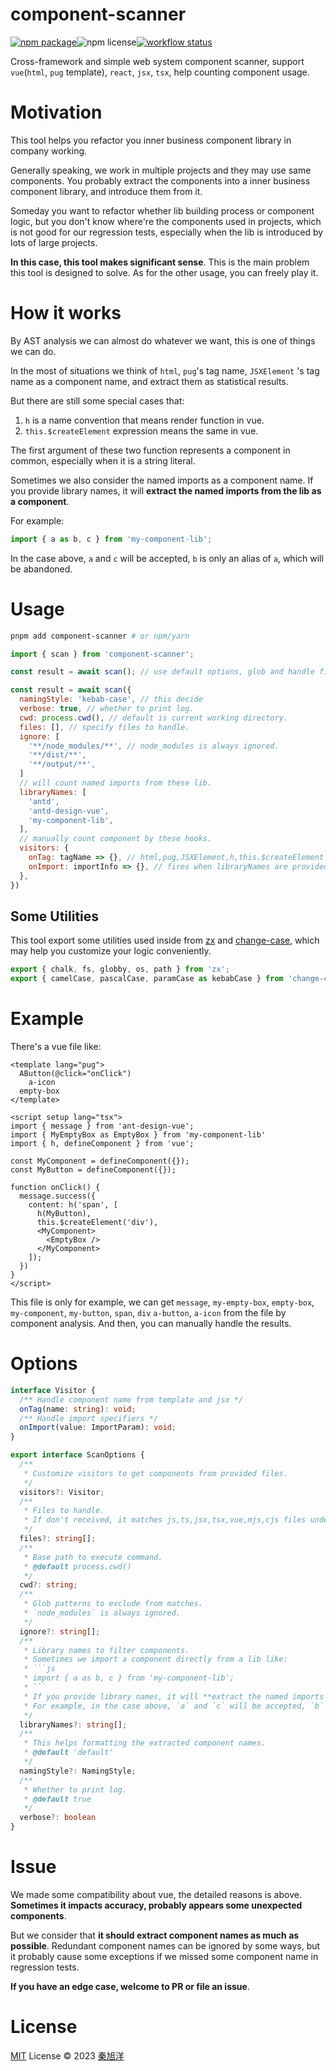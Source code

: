 # component-scanner

<div style="display: flex;">
  <a href="https://npmjs.com/package/component-scanner">
    <img src="https://img.shields.io/npm/v/component-scanner" alt="npm package">
  </a>
  <img src="https://img.shields.io/npm/l/component-scanner" alt="npm license">
  <a href="https://github.com/emosheeep/component-scanner/actions/workflows/npm-publish.yml">
    <img src="https://github.com/emosheeep/component-scanner/actions/workflows/npm-publish.yml/badge.svg" alt="workflow status">
  </a>
</div>

Cross-framework and simple web system component scanner, support `vue`(`html`, `pug` template), `react`, `jsx`, `tsx`, help counting component usage.

# Motivation

This tool helps you refactor you inner business component library in company working.

Generally speaking, we work in multiple projects and they may use same components. You probably extract the components into a inner business component library, and introduce them from it.

Someday you want to refactor whether lib building process or component logic, but you don't know where're the components used in projects, which is not good for our regression tests, especially when the lib is introduced by lots of large projects.

**In this case, this tool makes significant sense**. This is the main problem this tool is designed to solve. As for the other usage, you can freely play it.

# How it works

By AST analysis we can almost do whatever we want, this is one of things we can do.

In the most of situations we think of `html`, `pug`'s tag name, `JSXElement` 's tag name as a component name, and extract them as statistical results.

But there are still some special cases that:

1. `h` is a name convention that means render function in vue.
2. `this.$createElement` expression means the same in vue.

The first argument of these two function represents a component in common, especially when it is a string literal.

Sometimes we also consider the named imports as a component name. If you provide library names, it will **extract the named imports from the lib as a component**.

For example:

```js
import { a as b, c } from 'my-component-lib';
```

In the case above, `a` and `c` will be accepted, `b` is only an alias of `a`, which will be abandoned.

# Usage

```sh
pnpm add component-scanner # or npm/yarn
```


```js
import { scan } from 'component-scanner';

const result = await scan(); // use default options, glob and handle files under current working directory.

const result = await scan({
  namingStyle: 'kebab-case', // this decide
  verbose: true, // whether to print log.
  cwd: process.cwd(), // default is current working directory.
  files: [], // specify files to handle.
  ignore: [
    '**/node_modules/**', // node_modules is always ignored.
    '**/dist/**',
    '**/output/**',
  ]
  // will count named imports from these lib.
  libraryNames: [
    'antd',
    'antd-design-vue',
    'my-component-lib',
  ],
  // manually count component by these hooks.
  visitors: {
    onTag: tagName => {}, // html,pug,JSXElement,h,this.$createElement
    onImport: importInfo => {}, // fires when libraryNames are provided.
  },
})
```

## Some Utilities

This tool export some utilities used inside from [zx](https://www.npmjs.com/package/zx) and [change-case](https://www.npmjs.com/package/change-case), which may help you customize your logic conveniently.

```ts
export { chalk, fs, globby, os, path } from 'zx';
export { camelCase, pascalCase, paramCase as kebabCase } from 'change-case';
```

# Example

There's a vue file like:

```vue
<template lang="pug">
  AButton(@click="onClick")
    a-icon
  empty-box
</template>

<script setup lang="tsx">
import { message } from 'ant-design-vue';
import { MyEmptyBox as EmptyBox } from 'my-component-lib'
import { h, defineComponent } from 'vue';

const MyComponent = defineComponent({});
const MyButton = defineComponent({});

function onClick() {
  message.success({
    content: h('span', [
      h(MyButton),
      this.$createElement('div'),
      <MyComponent>
        <EmptyBox />
      </MyComponent>
    ]);
  })
}
</script>
```

This file is only for example, we can get `message`, `my-empty-box`, `empty-box`, `my-component`, `my-button`, `span`, `div` `a-button`, `a-icon` from the file by component analysis. And then, you can manually handle the results.

# Options

```ts
interface Visitor {
  /** Handle component name from template and jsx */
  onTag(name: string): void;
  /** Handle import specifiers */
  onImport(value: ImportParam): void;
}

export interface ScanOptions {
  /**
   * Customize visitors to get components from provided files.
   */
  visitors?: Visitor;
  /**
   * Files to handle.
   * If don't received, it matches js,ts,jsx,tsx,vue,mjs,cjs files under current working directory.
   */
  files?: string[];
  /**
   * Base path to execute command.
   * @default process.cwd()
   */
  cwd?: string;
  /**
   * Glob patterns to exclude from matches.
   * `node_modules` is always ignored.
   */
  ignore?: string[];
  /**
   * Library names to filter components.
   * Sometimes we import a component directly from a lib like:
   * ```js
   * import { a as b, c } from 'my-component-lib';
   * ```
   * If you provide library names, it will **extract the named imports from the lib as a component**.
   * For example, in the case above, `a` and `c` will be accepted, `b` is only an alias of `a`, which will be abandoned.
   */
  libraryNames?: string[];
  /**
   * This helps formatting the extracted component names.
   * @default 'default'
   */
  namingStyle?: NamingStyle;
  /**
   * Whether to print log.
   * @default true
   */
  verbose?: boolean
}
```

# Issue

We made some compatibility about vue, the detailed reasons is above. **Sometimes it impacts accuracy, probably appears some unexpected components**. 

But we consider that **it should extract component names as much as possible**. Redundant component names can be ignored by some ways, but it probably cause some exceptions if we missed some component name in regression tests.

**If you have an edge case, welcome to PR or file an issue**.

# License

[MIT](./LICENSE) License © 2023 [秦旭洋](https://github.com/emosheeep)